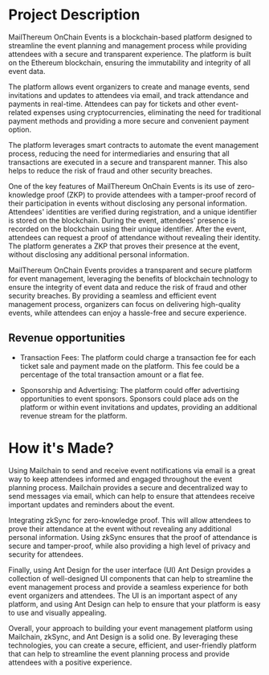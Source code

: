 # Project Description

MailThereum OnChain Events is a blockchain-based platform designed to streamline the event planning and management process while providing attendees with a secure and transparent experience. The platform is built on the Ethereum blockchain, ensuring the immutability and integrity of all event data.

The platform allows event organizers to create and manage events, send invitations and updates to attendees via email, and track attendance and payments in real-time. Attendees can pay for tickets and other event-related expenses using cryptocurrencies, eliminating the need for traditional payment methods and providing a more secure and convenient payment option.

The platform leverages smart contracts to automate the event management process, reducing the need for intermediaries and ensuring that all transactions are executed in a secure and transparent manner. This also helps to reduce the risk of fraud and other security breaches.

One of the key features of MailThereum OnChain Events is its use of zero-knowledge proof (ZKP) to provide attendees with a tamper-proof record of their participation in events without disclosing any personal information. Attendees' identities are verified during registration, and a unique identifier is stored on the blockchain. During the event, attendees' presence is recorded on the blockchain using their unique identifier. After the event, attendees can request a proof of attendance without revealing their identity. The platform generates a ZKP that proves their presence at the event, without disclosing any additional personal information.

MailThereum OnChain Events provides a transparent and secure platform for event management, leveraging the benefits of blockchain technology to ensure the integrity of event data and reduce the risk of fraud and other security breaches. By providing a seamless and efficient event management process, organizers can focus on delivering high-quality events, while attendees can enjoy a hassle-free and secure experience.

## Revenue opportunities
- Transaction Fees: The platform could charge a transaction fee for each ticket sale and payment made on the platform. This fee could be a percentage of the total transaction amount or a flat fee.

- Sponsorship and Advertising: The platform could offer advertising opportunities to event sponsors. Sponsors could place ads on the platform or within event invitations and updates, providing an additional revenue stream for the platform.

# How it's Made?

Using Mailchain to send and receive event notifications via email is a great way to keep attendees informed and engaged throughout the event planning process. Mailchain provides a secure and decentralized way to send messages via email, which can help to ensure that attendees receive important updates and reminders about the event.

Integrating zkSync for zero-knowledge proof. This will allow attendees to prove their attendance at the event without revealing any additional personal information. Using zkSync ensures that the proof of attendance is secure and tamper-proof, while also providing a high level of privacy and security for attendees.

Finally, using Ant Design for the user interface (UI) Ant Design provides a collection of well-designed UI components that can help to streamline the event management process and provide a seamless experience for both event organizers and attendees. The UI is an important aspect of any platform, and using Ant Design can help to ensure that your platform is easy to use and visually appealing.

Overall, your approach to building your event management platform using Mailchain, zkSync, and Ant Design is a solid one. By leveraging these technologies, you can create a secure, efficient, and user-friendly platform that can help to streamline the event planning process and provide attendees with a positive experience.
